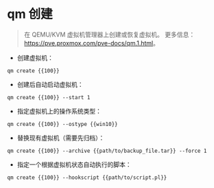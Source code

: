 # qm 创建

> 在 QEMU/KVM 虚拟机管理器上创建或恢复虚拟机。
> 更多信息：<https://pve.proxmox.com/pve-docs/qm.1.html>。

- 创建虚拟机：

`qm create {{100}}`

- 创建后自动启动虚拟机：

`qm create {{100}} --start 1`

- 指定虚拟机上的操作系统类型：

`qm create {{100}} --ostype {{win10}}`

- 替换现有虚拟机（需要先归档）：

`qm create {{100}} --archive {{path/to/backup_file.tar}} --force 1`

- 指定一个根据虚拟机状态自动执行的脚本：

`qm create {{100}} --hookscript {{path/to/script.pl}}`
